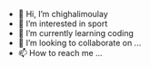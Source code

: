 - 👋 Hi, I’m chighalimoulay
- 👀 I’m interested in sport 
- 🌱 I’m currently learning coding 
- 💞️ I’m looking to collaborate on ...
- 📫 How to reach me ...

<!---
chighalimoulay/chighalimoulay is a ✨ special ✨ repository because its `README.md` (this file) appears on your GitHub profile.
You can click the Preview link to take a look at your changes.
--->
